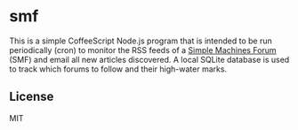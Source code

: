 # smf

This is a simple CoffeeScript Node.js program
that is intended to be run periodically (cron)
to monitor the RSS feeds of a [Simple Machines
Forum](http://www.simplemachines.org/) (SMF)
and email all new articles discovered. A local
SQLite database is used to track which forums
to follow and their high-water marks.

## License

MIT

